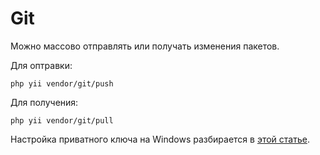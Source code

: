 Git
===

Можно массово отправлять или получать изменения пакетов.

Для оптравки:

```
php yii vendor/git/push
```

Для получения:

```
php yii vendor/git/pull
```

Настройка приватного ключа на Windows разбирается в [этой статье](https://habrahabr.ru/post/266667/).
